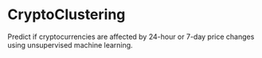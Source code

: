 # CryptoClustering
Predict if cryptocurrencies are affected by 24-hour or 7-day price changes using unsupervised machine learning.
